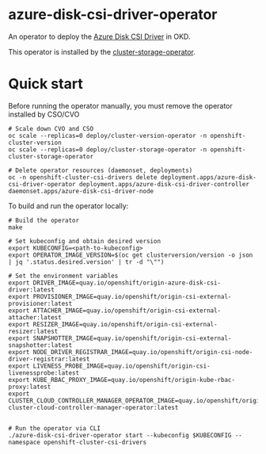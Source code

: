 # azure-disk-csi-driver-operator

An operator to deploy the [Azure Disk CSI Driver](https://github.com/openshift/azure-disk-csi-driver) in OKD.

This operator is installed by the [cluster-storage-operator](https://github.com/openshift/cluster-storage-operator).

# Quick start

Before running the operator manually, you must remove the operator installed by CSO/CVO

```shell
# Scale down CVO and CSO
oc scale --replicas=0 deploy/cluster-version-operator -n openshift-cluster-version
oc scale --replicas=0 deploy/cluster-storage-operator -n openshift-cluster-storage-operator

# Delete operator resources (daemonset, deployments)
oc -n openshift-cluster-csi-drivers delete deployment.apps/azure-disk-csi-driver-operator deployment.apps/azure-disk-csi-driver-controller daemonset.apps/azure-disk-csi-driver-node
```

To build and run the operator locally:

```shell
# Build the operator
make

# Set kubeconfig and obtain desired version
export KUBECONFIG=<path-to-kubeconfig>
export OPERATOR_IMAGE_VERSION=$(oc get clusterversion/version -o json | jq '.status.desired.version' | tr -d "\"")

# Set the environment variables
export DRIVER_IMAGE=quay.io/openshift/origin-azure-disk-csi-driver:latest
export PROVISIONER_IMAGE=quay.io/openshift/origin-csi-external-provisioner:latest
export ATTACHER_IMAGE=quay.io/openshift/origin-csi-external-attacher:latest
export RESIZER_IMAGE=quay.io/openshift/origin-csi-external-resizer:latest
export SNAPSHOTTER_IMAGE=quay.io/openshift/origin-csi-external-snapshotter:latest
export NODE_DRIVER_REGISTRAR_IMAGE=quay.io/openshift/origin-csi-node-driver-registrar:latest
export LIVENESS_PROBE_IMAGE=quay.io/openshift/origin-csi-livenessprobe:latest
export KUBE_RBAC_PROXY_IMAGE=quay.io/openshift/origin-kube-rbac-proxy:latest
export CLUSTER_CLOUD_CONTROLLER_MANAGER_OPERATOR_IMAGE=quay.io/openshift/origin-cluster-cloud-controller-manager-operator:latest


# Run the operator via CLI
./azure-disk-csi-driver-operator start --kubeconfig $KUBECONFIG --namespace openshift-cluster-csi-drivers
```


